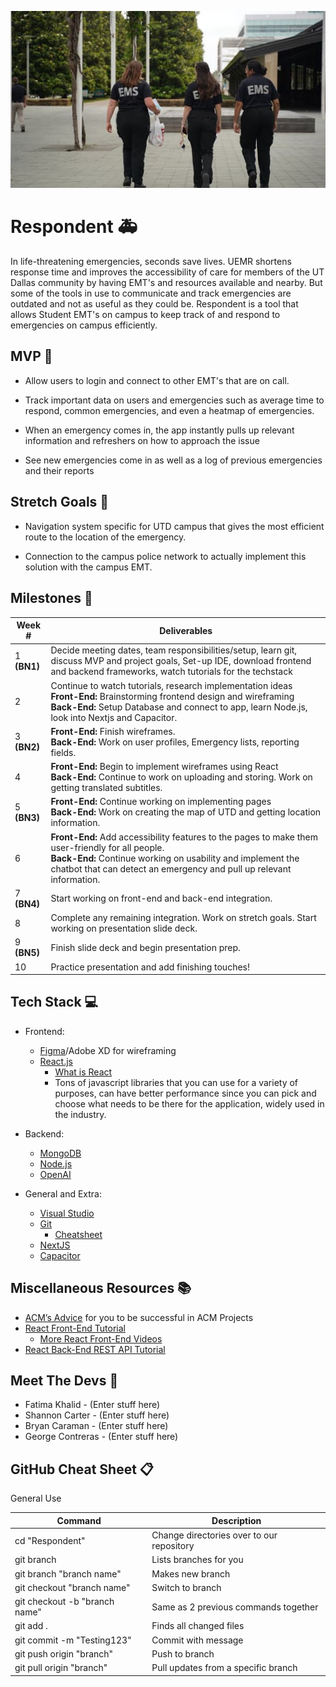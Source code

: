 <p align="center">
<img src="https://github.com/acm-projects/Respondent/blob/main/Photo-Drive-21.jpeg" width="625"/>
</p>

# Respondent :ambulance:
In life-threatening emergencies, seconds save lives. UEMR shortens response time and improves the accessibility of care for members of the UT Dallas community by having EMT's and resources available and nearby. But some of the tools in use to communicate and track emergencies are outdated and not as useful as they could be. Respondent is a tool that allows Student EMT's on campus to keep track of and respond to emergencies on campus efficiently.
 
## MVP :hospital:
-  Allow users to login and connect to other EMT's that are on call.
    
-   Track important data on users and emergencies such as average time to respond, common emergencies, and even a heatmap of emergencies.
    
-   When an emergency comes in, the app instantly pulls up relevant information and refreshers on how to approach the issue
    
-   See new emergencies come in as well as a log of previous emergencies and their reports
 
## Stretch Goals :syringe:
-   Navigation system specific for UTD campus that gives the most efficient route to the location of the emergency.
    
-   Connection to the campus police network to actually implement this solution with the campus EMT.
 
 
 ## Milestones 📆
| Week # | Deliverables |
|--------|--------------|
| 1 **(BN1)**       | Decide meeting dates, team responsibilities/setup, learn git, discuss MVP and project goals, Set-up IDE, download frontend and backend frameworks, watch tutorials for the techstack                                  |                                                             
| 2                 | Continue to watch tutorials, research implementation ideas <br />**Front-End:** Brainstorming frontend design and wireframing <br />**Back-End:** Setup Database and connect to app, learn Node.js, look into Nextjs and Capacitor.                                     |
| 3  **(BN2)**      | **Front-End:** Finish wireframes.<br />**Back-End:** Work on user profiles, Emergency lists, reporting fields.                                      |
| 4                 | **Front-End:** Begin to implement wireframes using React <br />**Back-End:** Continue to work on uploading and storing. Work on getting translated subtitles.                                            |
| 5  **(BN3)**      |**Front-End:** Continue working on implementing pages<br />**Back-End:** Work on creating the map of UTD and getting location information.     |
| 6                 | **Front-End:** Add accessibility features to the pages to make them user-friendly for all people. <br />**Back-End:**  Continue working on usability and implement the chatbot that can detect an emergency and pull up relevant information.                          |
| 7  **(BN4)**      | Start working on front-end and back-end integration.                                                                                     |             
| 8                 | Complete any remaining integration. Work on stretch goals. Start working on presentation slide deck.                                                               |
| 9  **(BN5)**      | Finish slide deck and begin presentation prep.                                                                          |
| 10                | Practice presentation and add finishing touches!                                                   |
 
## Tech Stack 💻
* Frontend:
  * [Figma](https://www.figma.com/)/Adobe XD for wireframing
  * [React.js](https://reactjs.org/)
    * [What is React](https://www.youtube.com/watch?v=Tn6-PIqc4UM)
    * Tons of javascript libraries that you can use for a variety of purposes, can have better performance since you can pick and choose what needs to be there for the application, widely used in the industry.
 
* Backend:
  * [MongoDB](https://www.mongodb.com/cloud/atlas/lp/try6?utm_source=google&utm_campaign=gs_americas_united_states_search_core_brand_atlas_desktop&utm_term=mongodb&utm_medium=cpc_paid_search&utm_ad=e&utm_ad_campaign_id=12212624338&adgroup=115749704103&gclid=CjwKCAjw3K2XBhAzEiwAmmgrAg4uHgf3ulDv18XD1PKR5n8O8sIyh6xomD9gyrEACvHhPCYyl1ds1BoCYagQAvD_BwE)
  * [Node.js](https://nodejs.org/en/)
  * [OpenAI](https://openai.com/api/)
  
 * General and Extra:
  
	  * [Visual Studio](https://visualstudio.microsoft.com/)
	  * [Git](https://git-scm.com/downloads)
	    * [Cheatsheet](https://education.github.com/git-cheat-sheet-education.pdf)
    * [NextJS](https://nextjs.org/)
    * [Capacitor](https://capacitorjs.com/docs)
  
 
 
## Miscellaneous Resources 	📚
* [ACM’s Advice](https://docs.google.com/document/d/18Zi3DrKG5e6g5Bojr8iqxIu6VIGl86YBSFlsnJnlM88/edit) for you to be successful in ACM Projects
* [React Front-End Tutorial](https://reactjs.org/tutorial/tutorial.html)
  * [More React Front-End Videos](https://www.youtube.com/watch?v=G-Cr00UYokU)
* [React Back-End REST API Tutorial](https://www.youtube.com/watch?v=fgTGADljAeg)
 
## Meet The Devs :baby_chick:
* Fatima Khalid - (Enter stuff here)
* Shannon Carter -  (Enter stuff here)
* Bryan Caraman - (Enter stuff here)
* George Contreras - (Enter stuff here)


## GitHub Cheat Sheet  :clipboard:
 
General Use
 
| Command | Description |
| ------ | ------ |
| cd "Respondent" | Change directories over to our repository |
| git branch | Lists branches for you |
| git branch "branch name" | Makes new branch |
| git checkout "branch name" | Switch to branch |
| git checkout -b "branch name" | Same as 2 previous commands together |
| git add . | Finds all changed files |
| git commit -m "Testing123" | Commit with message |
| git push origin "branch" | Push to branch |
| git pull origin "branch" | Pull updates from a specific branch |



